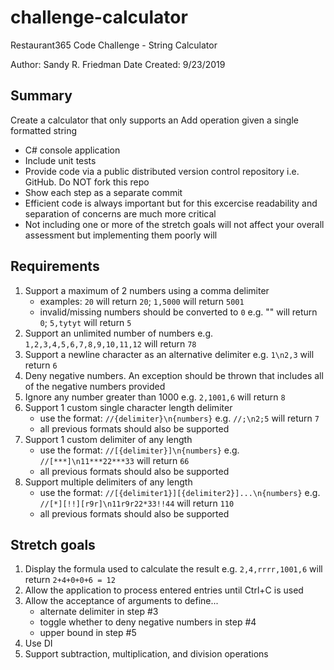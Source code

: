 # challenge-calculator
Restaurant365 Code Challenge - String Calculator

Author: Sandy R. Friedman
Date Created: 9/23/2019

## Summary
Create a calculator that only supports an Add operation given a single formatted string

* C# console application
* Include unit tests
* Provide code via a public distributed version control repository i.e. GitHub. Do NOT fork this repo
* Show each step as a separate commit
* Efficient code is always important but for this excercise readability and separation of concerns are much more critical
* Not including one or more of the stretch goals will not affect your overall assessment but implementing them poorly will

## Requirements
1. Support a maximum of 2 numbers using a comma delimiter
	* examples: `20` will return `20`; `1,5000` will return `5001`
	* invalid/missing numbers should be converted to `0` e.g. "" will return `0`; `5,tytyt` will return `5`
2. Support an unlimited number of numbers e.g. `1,2,3,4,5,6,7,8,9,10,11,12` will return `78`
3. Support a newline character as an alternative delimiter e.g. `1\n2,3` will return `6` 
4. Deny negative numbers. An exception should be thrown that includes all of the negative numbers provided
5. Ignore any number greater than 1000 e.g. `2,1001,6` will return `8`
6. Support 1 custom single character length delimiter
	* use the format: `//{delimiter}\n{numbers}` e.g. `//;\n2;5` will return `7`
	* all previous formats should also be supported
7. Support 1 custom delimiter of any length
	* use the format: `//[{delimiter}]\n{numbers}` e.g. `//[***]\n11***22***33` will return `66`
	* all previous formats should also be supported
8. Support multiple delimiters of any length
	* use the format: `//[{delimiter1}][{delimiter2}]...\n{numbers}` e.g. `//[*][!!][r9r]\n11r9r22*33!!44` will return `110`
	* all previous formats should also be supported

## Stretch goals
1. Display the formula used to calculate the result e.g. `2,4,rrrr,1001,6` will return `2+4+0+0+6 = 12`
2. Allow the application to process entered entries until Ctrl+C is used
3. Allow the acceptance of arguments to define...
	* alternate delimiter in step #3 
	* toggle whether to deny negative numbers in step #4
	* upper bound in step #5
4. Use DI
5. Support subtraction, multiplication, and division operations
